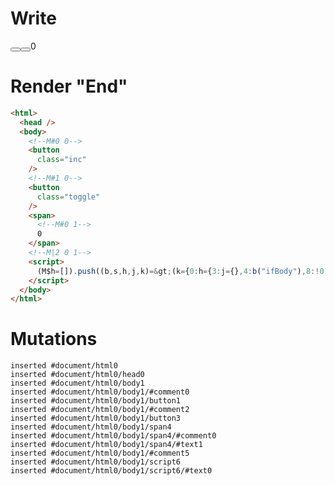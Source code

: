 # Write
  <body><!M#0 0><button class="inc"></button><!M#1 0><button class="toggle"></button><span><!M#0 1>0</span><!M|2 0 1></body><script>(M$h=[]).push((b,s,h,j,k)=>(k={0:h={3:j={},4:b("ifBody"),8:!0,9:0},1:j},j._=h,k),["counter",0,])</script>


# Render "End"
```html
<html>
  <head />
  <body>
    <!--M#0 0-->
    <button
      class="inc"
    />
    <!--M#1 0-->
    <button
      class="toggle"
    />
    <span>
      <!--M#0 1-->
      0
    </span>
    <!--M|2 0 1-->
    <script>
      (M$h=[]).push((b,s,h,j,k)=&gt;(k={0:h={3:j={},4:b("ifBody"),8:!0,9:0},1:j},j._=h,k),["counter",0,])
    </script>
  </body>
</html>
```

# Mutations
```
inserted #document/html0
inserted #document/html0/head0
inserted #document/html0/body1
inserted #document/html0/body1/#comment0
inserted #document/html0/body1/button1
inserted #document/html0/body1/#comment2
inserted #document/html0/body1/button3
inserted #document/html0/body1/span4
inserted #document/html0/body1/span4/#comment0
inserted #document/html0/body1/span4/#text1
inserted #document/html0/body1/#comment5
inserted #document/html0/body1/script6
inserted #document/html0/body1/script6/#text0
```